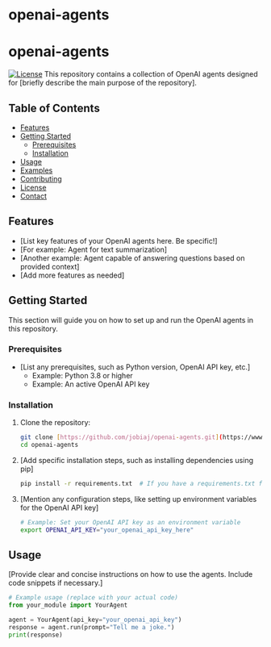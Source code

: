 # openai-agents
# openai-agents

[![License](LICENSE)](LICENSE) This repository contains a collection of OpenAI agents designed for [briefly describe the main purpose of the repository].

## Table of Contents

* [Features](#features)
* [Getting Started](#getting-started)
    * [Prerequisites](#prerequisites)
    * [Installation](#installation)
* [Usage](#usage)
* [Examples](#examples)
* [Contributing](#contributing)
* [License](#license)
* [Contact](#contact)

## Features

* [List key features of your OpenAI agents here. Be specific!]
* [For example: Agent for text summarization]
* [Another example: Agent capable of answering questions based on provided context]
* [Add more features as needed]

## Getting Started

This section will guide you on how to set up and run the OpenAI agents in this repository.

### Prerequisites

* [List any prerequisites, such as Python version, OpenAI API key, etc.]
    * Example: Python 3.8 or higher
    * Example: An active OpenAI API key

### Installation

1.  Clone the repository:
    ```bash
    git clone [https://github.com/jobiaj/openai-agents.git](https://www.google.com/search?q=https://github.com/jobiaj/openai-agents.git)
    cd openai-agents
    ```
2.  [Add specific installation steps, such as installing dependencies using pip]
    ```bash
    pip install -r requirements.txt  # If you have a requirements.txt file
    ```
3.  [Mention any configuration steps, like setting up environment variables for the OpenAI API key]
    ```bash
    # Example: Set your OpenAI API key as an environment variable
    export OPENAI_API_KEY="your_openai_api_key_here"
    ```

## Usage

[Provide clear and concise instructions on how to use the agents. Include code snippets if necessary.]

```python
# Example usage (replace with your actual code)
from your_module import YourAgent

agent = YourAgent(api_key="your_openai_api_key")
response = agent.run(prompt="Tell me a joke.")
print(response)
